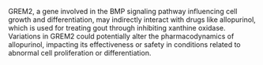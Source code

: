 GREM2, a gene involved in the BMP signaling pathway influencing cell growth and differentiation, may indirectly interact with drugs like allopurinol, which is used for treating gout through inhibiting xanthine oxidase. Variations in GREM2 could potentially alter the pharmacodynamics of allopurinol, impacting its effectiveness or safety in conditions related to abnormal cell proliferation or differentiation.
